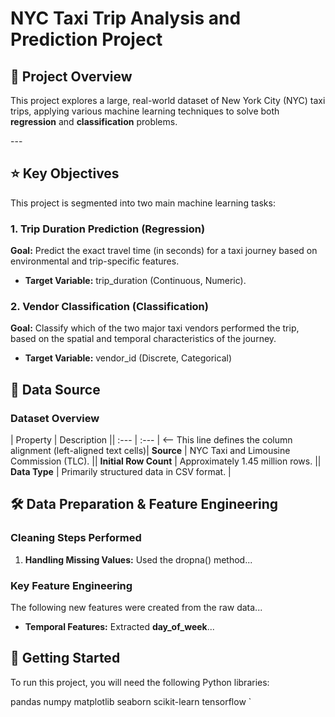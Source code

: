 NYC Taxi Trip Analysis and Prediction Project 
===================================================================================

🎯 Project Overview
-------------------------------------------------------------

This project explores a large, real-world dataset of New York City (NYC) taxi trips, applying various machine learning techniques to solve both **regression** and **classification** problems.

\---

⭐️ Key Objectives
-----------------------------------------------------------

This project is segmented into two main machine learning tasks:

### 1\. Trip Duration Prediction (Regression)

**Goal:** Predict the exact travel time (in seconds) for a taxi journey based on environmental and trip-specific features.

*   **Target Variable:** trip\_duration (Continuous, Numeric).
    

### 2\. Vendor Classification (Classification)

**Goal:** Classify which of the two major taxi vendors performed the trip, based on the spatial and temporal characteristics of the journey.

*   **Target Variable:** vendor\_id (Discrete, Categorical)
    

💾 Data Source
--------------

### Dataset Overview

| Property | Description || :--- | :--- | <-- This line defines the column alignment (left-aligned text cells)| **Source** | NYC Taxi and Limousine Commission (TLC). || **Initial Row Count** | Approximately 1.45 million rows. || **Data Type** | Primarily structured data in CSV format. |

🛠️ Data Preparation & Feature Engineering
------------------------------------------

### Cleaning Steps Performed

1.  **Handling Missing Values:** Used the dropna() method...
    

### Key Feature Engineering

The following new features were created from the raw data...

*   **Temporal Features:** Extracted **day\_of\_week**...
    

🚀 Getting Started
------------------

To run this project, you will need the following Python libraries:

pandas  numpy  matplotlib  seaborn  scikit-learn  tensorflow `
